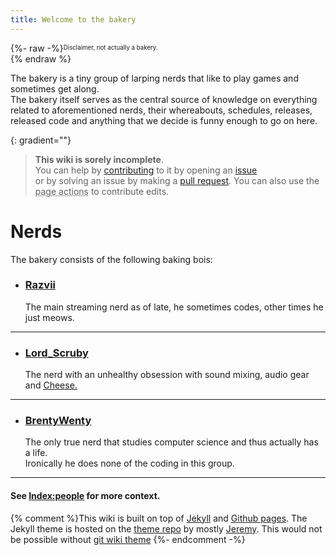 ```yaml
---
title: Welcome to the bakery
---
```


{%- raw -%}<sup><sub>Disclaimer, not actually a bakery.</sub></sup><br>{% endraw %}

The bakery is a tiny group of larping nerds that like to play games and sometimes get along.  
The bakery itself serves as the central source of knowledge on everything related to aforementioned nerds, their whereabouts, schedules, releases, released code and anything that we decide is funny enough to go on here.

{: gradient=""}

> **This wiki is sorely incomplete**.  
> You can help by [contributing](https://github.com/razvii22/Bakery-Wiki/tree/main/.github/CONTRIBUTING.md) to it by opening an [issue](https://github.com/razvii22/Bakery-Wiki/issues)  
> or by solving an issue by making a [pull request](https://github.com/razvii22/Bakery-Wiki/pulls).
> You can also use the <abbr title="The buttons at the top right on the navigation bar">page actions</abbr> to contribute edits.

# Nerds

The bakery consists of the following baking bois:

- ### [Razvii](/wiki/people/razvii.md)
  The main streaming nerd as of late, he sometimes codes, other times he just meows.

---

- ### [Lord_Scruby](/wiki/people/jeremy.md)
  The nerd with an unhealthy obsession with sound mixing, audio gear and [Cheese.](/wiki/people/jeremy.md#Cheese)

---

- ### [BrentyWenty](/wiki/people/brent.md)
  The only true nerd that studies computer science and thus actually has a life.  
  Ironically he does none of the coding in this group.

---
#### See [Index:people](wiki/people/) for more context.


{% comment %}This wiki is built on top of [Jekyll](https://jekyllrb.com/) and [Github pages](https://pages.github.com/).
The Jekyll theme is hosted on the [theme repo](https://github.com/razvii22/bakery-wiki-theme) by mostly [Jeremy](/wiki/people/jeremy.md).
This would not be possible without [git wiki theme](https://github.com/Drassil/git-wiki-theme) {%- endcomment -%}